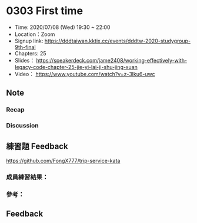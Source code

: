 # 0303 First time

- Time: 2020/07/08 (Wed) 19:30 ~ 22:00
- Location：Zoom
- Signup link: https://dddtaiwan.kktix.cc/events/dddtw-2020-studygroup-9th-final
- Chapters: 25
- Slides： https://speakerdeck.com/jame2408/working-effectively-with-legacy-code-chapter-25-jie-yi-lai-ji-shu-jing-xuan
- Video： https://www.youtube.com/watch?v=z-3lku6-uwc

## Note

### Recap

### Discussion

## 練習題 Feedback

https://github.com/FongX777/trip-service-kata

### 成員練習結果：

### 參考：

## Feedback
